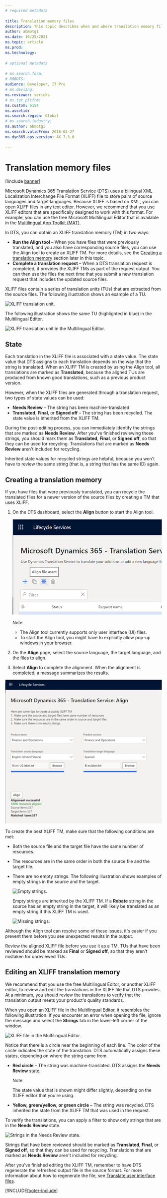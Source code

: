 ```yaml
---
# required metadata

title: Translation memory files
description: This topic describes when and where translation memory files can be created, edited, and used to result in a quality translation output file.
author: abmotgi
ms.date: 10/25/2021
ms.topic: article
ms.prod: 
ms.technology: 

# optional metadata

# ms.search.form: 
# ROBOTS: 
audience: Developer, IT Pro
# ms.devlang: 
ms.reviewer: sericks
# ms.tgt_pltfrm: 
ms.custom: 6154
ms.assetid: 
ms.search.region: Global
# ms.search.industry: 
ms.author: abmotgi
ms.search.validFrom: 2018-03-27
ms.dyn365.ops.version: AX 7.3.0

---
```


# Translation memory files

[!include [banner](../includes/banner.md)]

Microsoft Dynamics 365 Translation Service (DTS) uses a bilingual XML Localization Interchange File Format (XLIFF) file to store pairs of source languages and target languages. Because XLIFF is based on XML, you can open XLIFF files in any text editor. However, we recommend that you use XLIFF editors that are specifically designed to work with this format. For example, you can use the free Microsoft Multilingual Editor that is available in the [Multilingual App Toolkit (MAT)](https://developer.microsoft.com/windows/develop/multilingual-app-toolkit).

In DTS, you can obtain an XLIFF translation memory (TM) in two ways:

+ **Run the Align tool** – When you have files that were previously translated, and you also have corresponding source files, you can use the Align tool to create an XLIFF TM. For more details, see the [Creating a translation memory](#creating-a-translation-memory) section later in this topic.
+ **Complete a translation request** – When a DTS translation request is completed, it provides the XLIFF TMs as part of the request output. You can then use the files the next time that you submit a new translation request that includes the updated source files.

XLIFF files contain a series of translation units (TUs) that are extracted from the source files. The following illustration shows an example of a TU.

![XLIFF translation unit.](./media/dts-xlf.png "XLIFF translation unit")

The following illustration shows the same TU (highlighted in blue) in the Multilingual Editor.

![XLIFF translation unit in the Multilingual Editor.](./media/dts-editor3.png "XLIFF translation unit in the Multilingual Editor")

## State
Each translation in the XLIFF file is associated with a state value. The state value that DTS assigns to each translation depends on the way that the string is translated. When an XLIFF TM is created by using the Align tool, all translations are marked as **Translated**, because the aligned TUs are produced from known good translations, such as a previous product version.

However, when the XLIFF files are generated through a translation request, two types of state values can be used:

+ **Needs Review** – The string has been machine-translated.
+ **Translated**, **Final**, or **Signed off** – The string has been recycled. The state value is inherited from the XLIFF TM.

During the post-editing process, you can immediately identify the strings that are marked as **Needs Review**. After you've finished reviewing those strings, you should mark them as **Translated**, **Final**, or **Signed off**, so that they can be used for recycling. Translations that are marked as **Needs Review** aren't included for recycling.

Inherited state values for recycled strings are helpful, because you won't have to review the same string (that is, a string that has the same ID) again.

## Creating a translation memory
If you have files that were previously translated, you can recycle the translated files for a newer version of the source files by creating a TM that uses XLIFF.

1. On the DTS dashboard, select the **Align** button to start the Align tool.

    ![Align button.](./media/dts-align-icon.png "Align button")

    > [!NOTE]
    > - The Align tool currently supports only user interface (UI) files.
    > - To start the Align tool, you might have to explicitly allow pop-up windows in your browser.

2. On the **Align** page, select the source language, the target language, and the files to align.
3. Select **Align** to complete the alignment. When the alignment is completed, a message summarizes the results.

![Alignment completed.](./media/dts-align1.png "Alignment completed")

To create the best XLIFF TM, make sure that the following conditions are met:

- Both the source file and the target file have the same number of resources.
- The resources are in the same order in both the source file and the target file.
- There are no empty strings. The following illustration shows examples of empty strings in the source and the target.

    ![Empty strings.](./media/dts-align3.png "Empty strings")

    Empty strings are inherited by the XLIFF TM. If a **Rebate** string in the source has an empty string in the target, it will likely be translated as an empty string if this XLIFF TM is used.

    ![Missing strings.](./media/dts-align4.png "Missing strings")

Although the Align tool can resolve some of these issues, it's easier if you prevent them before you see unexpected results in the output.

Review the aligned XLIFF file before you use it as a TM. TUs that have been reviewed should be marked as **Final** or **Signed off**, so that they aren't mistaken for unreviewed TUs.

## Editing an XLIFF translation memory

We recommend that you use the free Multilingual Editor, or another XLIFF editor, to review and edit the translations in the XLIFF file that DTS provides. At a minimum, you should review the translations to verify that the translation output meets your product's quality standards.

When you open an XLIFF file in the Multilingual Editor, it resembles the following illustration. If you encounter an error when opening the file, ignore the message and select the **Strings** tab in the lower-left corner of the window.

![XLIFF file in the Multilingual Editor.](./media/dts-editor1.png "XLIFF file in the Multilingual Editor")

Notice that there is a circle near the beginning of each line. The color of the circle indicates the state of the translation. DTS automatically assigns these states, depending on where the string came from.

+ **Red circle** – The string was machine-translated. DTS assigns the **Needs Review** state.

    > [!NOTE]
    > The state value that is shown might differ slightly, depending on the XLIFF editor that you're using.

+ **Yellow, green/yellow, or green circle** – The string was recycled. DTS inherited the state from the XLIFF TM that was used in the request.

To verify the translations, you can apply a filter to show only strings that are in the **Needs Review** state.

![Strings in the Needs Review state.](./media/dts-editor2.png "Files in the Needs Review state")

Strings that have been reviewed should be marked as **Translated**, **Final**, or **Signed off**, so that they can be used for recycling. Translations that are marked as **Needs Review** aren't included for recycling.

After you've finished editing the XLIFF TM, remember to have DTS regenerate the refreshed output file in the source format. For more information about how to regenerate the file, see [Translate user interface files](./use-translation-service.md#regenerate-output-files).


[!INCLUDE[footer-include](../../../includes/footer-banner.md)]
